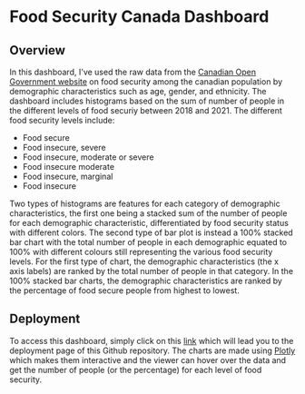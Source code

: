 # Food Security Canada Dashboard

## Overview
In this dashboard, I've used the raw data from the [Canadian Open Government website](https://open.canada.ca/data/en/dataset/9bcb8daa-a528-47d1-a54e-b2b16d78119f) on food security among the canadian population by demographic characteristics such as age, gender, and ethnicity. The dashboard includes histograms based on the sum of number of people in the different levels of food securiy between 2018 and 2021.
The different food security levels include:
- Food secure
- Food insecure, severe
- Food insecure, moderate or severe
- Food insecure moderate
- Food insecure, marginal
- Food insecure

Two types of histograms are features for each category of demographic characteristics, the first one being a stacked sum of the number of people for each demographic characteristic, differentiated by food security status with different colors. The second type of bar plot is instead a 100% stacked bar chart with the total number of people in each demographic equated to 100% with different colours still representing the various food security levels. For the first type of chart, the demographic characteristics (the x axis labels) are ranked by the total number of people in that category. In the 100% stacked bar charts, the demographic characteristics are ranked by the percentage of food secure people from highest to lowest.

## Deployment
To access this dashboard, simply click on this [link](https://simonaoltean.github.io/Food-Security-Canada-Dashboard/) which will lead you to the deployment page of this Github repository. The charts are made using [Plotly](https://plotly.com/) which makes them interactive and the viewer can hover over the data and get the number of people (or the percentage) for each level of food security.

